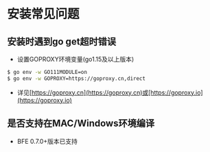 # 安装常见问题

## 安装时遇到go get超时错误

- 设置GOPROXY环境变量(go1.15及以上版本)

```bash
$ go env -w GO111MODULE=on
$ go env -w GOPROXY=https://goproxy.cn,direct
```

- 详见[https://goproxy.cn](https://goproxy.cn)或[https://goproxy.io](https://goproxy.io)

## 是否支持在MAC/Windows环境编译

- BFE 0.7.0+版本已支持
